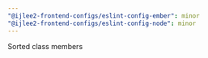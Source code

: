 ```yaml
---
"@ijlee2-frontend-configs/eslint-config-ember": minor
"@ijlee2-frontend-configs/eslint-config-node": minor
---
```


Sorted class members
